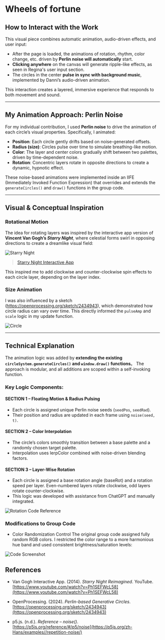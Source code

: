 # Wheels of fortune

## How to Interact with the Work

This visual piece combines automatic animation, audio-driven effects, and user input:

- After the page is loaded, the animations of rotation, rhythm, color change, etc. driven by **Perlin noise will automatically** start.
- **Clicking anywhere** on the canvas will generate ripple-like effects, as seen in Regina's user input section.
- The circles in the center **pulse in sync with background music**, implemented by Danni’s audio-driven animation.

This interaction creates a layered, immersive experience that responds to both movement and sound.

---

## My Animation Approach: Perlin Noise

For my individual contribution, I used **Perlin noise** to drive the animation of each circle’s visual properties. Specifically, I animated:

- **Position**: Each circle gently drifts based on noise-generated offsets.
- **Radius (size)**: Circles pulse over time to simulate breathing-like motion.
- **Color**: The layer and center colors gradually shift between two palettes, driven by time-dependent noise.
- **Rotation**: Concentric layers rotate in opposite directions to create a dynamic, hypnotic effect.

These noise-based animations were implemented inside an IIFE (Immediately Invoked Function Expression) that overrides and extends the `generateCircles()` and `draw()` functions in the group code.

---

## Visual & Conceptual Inspiration

### Rotational Motion

The idea for rotating layers was inspired by the interactive app version of **Vincent Van Gogh’s _Starry Night_**, where celestial forms swirl in opposing directions to create a dreamlike visual field:

![Starry Night](libraries/untitled_work_13.jpg)

> [ Starry Night Interactive App](https://www.youtube.com/watch?v=Ph1SEFWcL58)

This inspired me to add clockwise and counter-clockwise spin effects to each circle layer, depending on the layer index.

### Size Animation

I was also influenced by a sketch (https://openprocessing.org/sketch/2434943), which demonstrated how circle radius can vary over time. This directly informed the `pulseAmp` and `scale` logic in my update function.

![Circle](libraries/untitled_work_14.jpg)


---

## Technical Explanation

The animation logic was added by **extending the existing `circleSystem.generateCircles()` and `window.draw()` functions**。 The approach is modular, and all additions are scoped within a self-invoking function.

### Key Logic Components:

#### SECTION 1 – Floating Motion & Radius Pulsing

- Each circle is assigned unique Perlin noise seeds (`seedPos`, `seedRad`).
- Their position and radius are updated in each frame using `noise(seed, t)`.

#### SECTION 2 – Color Interpolation

- The circle’s colors smoothly transition between a base palette and a randomly chosen target palette.
- Interpolation uses lerpColor combined with noise-driven blending factors.

#### SECTION 3 – Layer-Wise Rotation

- Each circle is assigned a base rotation angle (baseRot) and a rotation speed per layer.
Even-numbered layers rotate clockwise, odd layers rotate counter-clockwise.
- This logic was developed with assistance from ChatGPT and manually integrated.

![Rotation Code Reference](libraries/IMG_2139.jpg)

### Modifications to Group Code

- Color Randomization Control
The original group code assigned fully random RGB colors. I restricted the color range to a more harmonious hue band and used consistent brightness/saturation levels:

![Code Screenshot](libraries/untitled_work_12.jpg)

## References

- Van Gogh Interactive App. (2014). *Starry Night Reimagined*. YouTube.  
  [https://www.youtube.com/watch?v=Ph1SEFWcL58](https://www.youtube.com/watch?v=Ph1SEFWcL58)

- OpenProcessing. (2024). *Perlin-based Generative Circles*.  
  [https://openprocessing.org/sketch/2434943](https://openprocessing.org/sketch/2434943)

- p5.js. (n.d.). *Reference – noise()*.  
  [https://p5js.org/reference/#/p5/noise](https://p5js.org/zh-Hans/examples//repetition-noise/)
